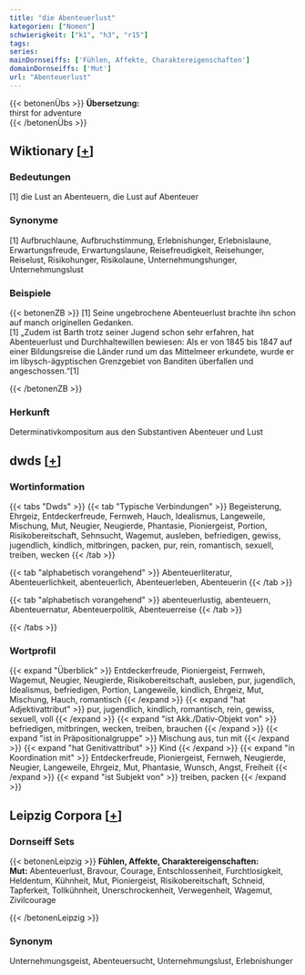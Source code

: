 ```yaml
---
title: "die Abenteuerlust"
kategorien: ["Nomen"]
schwierigkeit: ["k1", "h3", "r15"]
tags:
series:
mainDornseiffs: ['Fühlen, Affekte, Charaktereigenschaften']
domainDornseiffs: ['Mut']
url: "Abenteuerlust"
---
```


{{< betonenÜbs >}}
**Übersetzung:**  
thirst for adventure  
{{< /betonenÜbs >}}

## Wiktionary [[+](https://de.wiktionary.org/wiki/Abenteuerlust)]

### Bedeutungen
[1] die Lust an Abenteuern, die Lust auf Abenteuer  

### Synonyme
[1] Aufbruchlaune, Aufbruchstimmung, Erlebnishunger, Erlebnislaune, Erwartungsfreude, Erwartungslaune, Reisefreudigkeit, Reisehunger, Reiselust, Risikohunger, Risikolaune, Unternehmungshunger, Unternehmungslust  

### Beispiele
{{< betonenZB >}}
[1] Seine ungebrochene Abenteuerlust brachte ihn schon auf manch originellen Gedanken.  
[1] „Zudem ist Barth trotz seiner Jugend schon sehr erfahren, hat Abenteuerlust und Durchhaltewillen bewiesen: Als er von 1845 bis 1847 auf einer Bildungsreise die Länder rund um das Mittelmeer erkundete, wurde er im libysch-ägyptischen Grenzgebiet von Banditen überfallen und angeschossen.“[1]  

{{< /betonenZB >}}
### Herkunft
Determinativkompositum aus den Substantiven Abenteuer und Lust  



## dwds [[+](https://www.dwds.de/wb/Abenteuerlust)]

### Wortinformation
{{< tabs "Dwds" >}}
{{< tab "Typische Verbindungen" >}}
Begeisterung, Ehrgeiz, Entdeckerfreude, Fernweh, Hauch, Idealismus, Langeweile, Mischung, Mut, Neugier, Neugierde, Phantasie, Pioniergeist, Portion, Risikobereitschaft, Sehnsucht, Wagemut, ausleben, befriedigen, gewiss, jugendlich, kindlich, mitbringen, packen, pur, rein, romantisch, sexuell, treiben, wecken
{{< /tab >}}

{{< tab "alphabetisch vorangehend" >}}
Abenteuerliteratur, Abenteuerlichkeit, abenteuerlich, Abenteuerleben, Abenteuerin
{{< /tab >}}

{{< tab "alphabetisch vorangehend" >}}
abenteuerlustig, abenteuern, Abenteuernatur, Abenteuerpolitik, Abenteuerreise
{{< /tab >}}

{{< /tabs >}}

### Wortprofil
{{< expand "Überblick" >}} Entdeckerfreude, Pioniergeist, Fernweh, Wagemut, Neugier, Neugierde, Risikobereitschaft, ausleben, pur, jugendlich, Idealismus, befriedigen, Portion, Langeweile, kindlich, Ehrgeiz, Mut, Mischung, Hauch, romantisch {{< /expand >}}
{{< expand "hat Adjektivattribut" >}} pur, jugendlich, kindlich, romantisch, rein, gewiss, sexuell, voll {{< /expand >}}
{{< expand "ist Akk./Dativ-Objekt von" >}} befriedigen, mitbringen, wecken, treiben, brauchen {{< /expand >}}
{{< expand "ist in Präpositionalgruppe" >}} Mischung aus, tun mit {{< /expand >}}
{{< expand "hat Genitivattribut" >}} Kind {{< /expand >}}
{{< expand "in Koordination mit" >}} Entdeckerfreude, Pioniergeist, Fernweh, Neugierde, Neugier, Langeweile, Ehrgeiz, Mut, Phantasie, Wunsch, Angst, Freiheit {{< /expand >}}
{{< expand "ist Subjekt von" >}} treiben, packen {{< /expand >}}

## Leipzig Corpora [[+](https://corpora.uni-leipzig.de/en/res?word=Abenteuerlust&corpusId=deu_newscrawl-public_2018)]

### Dornseiff Sets
{{< betonenLeipzig >}}
**Fühlen, Affekte, Charaktereigenschaften:**  
**Mut:** Abenteuerlust, Bravour, Courage, Entschlossenheit, Furchtlosigkeit, Heldentum, Kühnheit, Mut, Pioniergeist, Risikobereitschaft, Schneid, Tapferkeit, Tollkühnheit, Unerschrockenheit, Verwegenheit, Wagemut, Zivilcourage  

{{< /betonenLeipzig >}}

### Synonym
Unternehmungsgeist, Abenteuersucht, Unternehmungslust, Erlebnishunger

